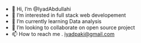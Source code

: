 - 👋 Hi, I’m @IyadAbdullahi
- 👀 I’m interested in full stack web developement
- 🌱 I’m currently learning Data analysis
- 💞️ I’m looking to collaborate on open source project
- 📫 How to reach me . iyadpaki@gmail.com

<!---
IyadAbdullahi/IyadAbdullahi is a ✨ special ✨ repository because its `README.md` (this file) appears on your GitHub profile.
You can click the Preview link to take a look at your changes.
--->
